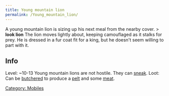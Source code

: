```yaml
---
title: Young mountain lion
permalink: /Young_mountain_lion/
---
```


A young mountain lion is sizing up his next meal from the nearby
cover.
\> **look lion**
The lion moves lightly about, keeping camouflaged as it stalks for prey.
He is
dressed in a fur coat fit for a king, but he doesn't seem willing to
part with
it.

## Info

Level: ~10-13 Young mountain lions are not hostile. They can
[sneak](sneak "wikilink"). Loot: Can be [butchered](butcher "wikilink")
to produce a [pelt](a_fine_lion_pelt "wikilink") and some
[meat](meat "wikilink").

[Category: Mobiles](Category:_Mobiles "wikilink")